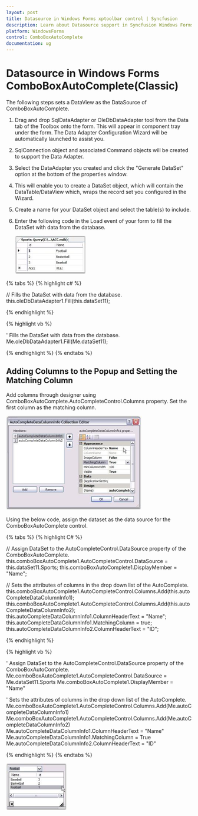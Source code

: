 ```yaml
---
layout: post
title: Datasource in Windows Forms xptoolbar control | Syncfusion
description: Learn about Datasource support in Syncfusion Windows Forms ComboBoxAutoComplete(Classic) control and more details.
platform: WindowsForms
control: ComboBoxAutoComplete
documentation: ug
---
```


# Datasource in Windows Forms ComboBoxAutoComplete(Classic)

The following steps sets a DataView as the DataSource of ComboBoxAutoComplete.

1. Drag and drop SqlDataAdapter or OleDbDataAdapter tool from the Data tab of the Toolbox onto the form. This will appear in component tray under the form. The Data Adapter Configuration Wizard will be automatically launched to assist you. 
2. SqlConnection object and associated Command objects will be created to support the Data Adapter. 
3. Select the DataAdapter you created and click the "Generate DataSet" option at the bottom of the properties window. 
4. This will enable you to create a DataSet object, which will contain the DataTable/DataView which, wraps the record set you configured in the Wizard. 
5. Create a name for your DataSet object and select the table(s) to include. 
6. Enter the following code in the Load event of your form to fill the DataSet with data from the database.

   ![](ComboBoxAutoComplete-Images/Overview_img48.jpeg)

{% tabs %}
{% highlight c# %}

// Fills the DataSet with data from the database.
this.oleDbDataAdapter1.Fill(this.dataSet11);

{% endhighlight %}

{% highlight vb %}

' Fills the DataSet with data from the database.
Me.oleDbDataAdapter1.Fill(Me.dataSet11);

{% endhighlight %}
{% endtabs %}

## Adding Columns to the Popup and Setting the Matching Column

Add columns through designer using ComboBoxAutoComplete.AutoCompleteControl.Columns property. Set the first column as the matching column.

 ![](ComboBoxAutoComplete-Images/Overview_img49.jpeg) 



Using the below code, assign the dataset as the data source for the ComboBoxAutoComplete control.

{% tabs %}
{% highlight C# %}

// Assign  DataSet to the AutoCompleteControl.DataSource property of the ComboBoxAutoComplete.
this.comboBoxAutoComplete1.AutoCompleteControl.DataSource = this.dataSet11.Sports;
this.comboBoxAutoComplete1.DisplayMember = "Name";

// Sets the attributes of columns in the drop down list of the AutoComplete.
this.comboBoxAutoComplete1.AutoCompleteControl.Columns.Add(this.autoCompleteDataColumnInfo1);
this.comboBoxAutoComplete1.AutoCompleteControl.Columns.Add(this.autoCompleteDataColumnInfo2);
this.autoCompleteDataColumnInfo1.ColumnHeaderText = "Name";
this.autoCompleteDataColumnInfo1.MatchingColumn = true;
this.autoCompleteDataColumnInfo2.ColumnHeaderText = "ID";

{% endhighlight %}

{% highlight vb %}

' Assign  DataSet to the AutoCompleteControl.DataSource property of the ComboBoxAutoComplete.
Me.comboBoxAutoComplete1.AutoCompleteControl.DataSource = Me.dataSet11.Sports
Me.comboBoxAutoComplete1.DisplayMember = "Name"

' Sets the attributes of columns in the drop down list of the AutoComplete.
Me.comboBoxAutoComplete1.AutoCompleteControl.Columns.Add(Me.autoCompleteDataColumnInfo1)
Me.comboBoxAutoComplete1.AutoCompleteControl.Columns.Add(Me.autoCompleteDataColumnInfo2)
Me.autoCompleteDataColumnInfo1.ColumnHeaderText = "Name"
Me.autoCompleteDataColumnInfo1.MatchingColumn = True
Me.autoCompleteDataColumnInfo2.ColumnHeaderText = "ID"

{% endhighlight %}
{% endtabs %}

![Overview_img50](ComboBoxAutoComplete-Images/Overview_img50.jpeg) 

